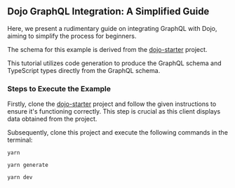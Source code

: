 ## Dojo GraphQL Integration: A Simplified Guide

Here, we present a rudimentary guide on integrating GraphQL with Dojo, aiming to simplify the process for beginners.

The schema for this example is derived from the [dojo-starter](https://github.com/dojoengine/dojo-starter) project.

This tutorial utilizes code generation to produce the GraphQL schema and TypeScript types directly from the GraphQL schema.

### Steps to Execute the Example

Firstly, clone the [dojo-starter](https://github.com/dojoengine/dojo-starter) project and follow the given instructions to ensure it's functioning correctly. This step is crucial as this client displays data obtained from the project.

Subsequently, clone this project and execute the following commands in the terminal:

```console
yarn

yarn generate

yarn dev
```
